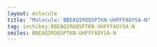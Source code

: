 ```yaml
---
layout: molecule
title: "Molecule: BBEAQIROQSPTKN-UHFFFAOYSA-N"
tag: inchikey:BBEAQIROQSPTKN-UHFFFAOYSA-N
smiles: BBEAQIROQSPTKN-UHFFFAOYSA-N
---
```

